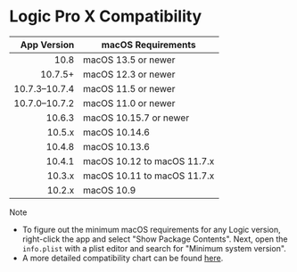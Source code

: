 # Logic Pro X Compatibility

App Version   | macOS Requirements
------------:|-------------------
10.8          | macOS 13.5 or newer
10.7.5+       | macOS 12.3 or newer
10.7.3–10.7.4 | macOS 11.5 or newer
10.7.0–10.7.2 | macOS 11.0 or newer
10.6.3        | macOS 10.15.7 or newer
10.5.x        | macOS 10.14.6	
10.4.8        | macOS 10.13.6
10.4.1        | macOS 10.12 to macOS 11.7.x
10.3.x        | macOS 10.11 to macOS 11.7.x
10.2.x        | macOS 10.9

> [!NOTE]
> 
> - To figure out the minimum macOS requirements for any Logic version, right-click the app and select "Show Package Contents". Next, open the `info.plist` with a plist editor and search for "Minimum system version".
> - A more detailed compatibility chart can be found [here](https://docs.google.com/spreadsheets/d/1az7KnLQJ1jm_umIhkjjNTr47-vUCcranCXgTTW5R7jY/edit?usp=sharing).
